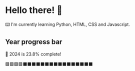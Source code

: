 # Hello there! 👋

⌨️ I'm currently learning Python, HTML, CSS and Javascript.

## Year progress bar

📅 2024 is 23.8% complete!

🟩🟩🟩🟩⬛⬛⬛⬛⬛⬛⬛⬛⬛⬛⬛⬛⬛⬛⬛⬛